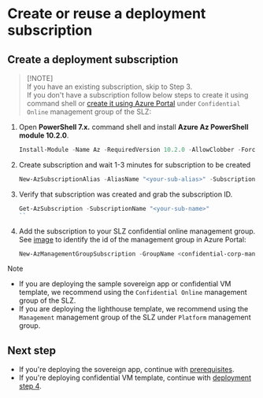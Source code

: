 # Create or reuse a deployment subscription

## Create a deployment subscription

> [!NOTE]<br>
> If you have an existing subscription, skip to Step 3. <br>
> If you don't have a subscription follow below steps to create it using command shell or [create it using Azure Portal](https://learn.microsoft.com/azure/cost-management-billing/manage/create-subscription#create-a-subscription) under `Confidential Online` management group of the SLZ:

1. Open **PowerShell 7.x.** command shell and install **Azure Az PowerShell module 10.2.0**. 

    ``` powershell
    Install-Module -Name Az -RequiredVersion 10.2.0 -AllowClobber -Force

1. Create subscription and wait 1-3 minutes for subscription to be created

    ``` powershell
    New-AzSubscriptionAlias -AliasName "<your-sub-alias>" -SubscriptionName "<your sub-name>" -BillingScope "/providers/Microsoft.Billing/BillingAccounts/<your-billing-account>/enrollmentAccounts/<your-enrollment-account>" -Workload "Production"
    ```

1. Verify that subscription was created and grab the subscription ID.

    ``` powershell
    Get-AzSubscription -SubscriptionName "<your-sub-name>"
    ``

1. Add the subscription to your SLZ confidential online management group. See [image](../media/slz-confidential-corp-mg.png) to identify the id of the management group in Azure Portal:

    ``` powershell
    New-AzManagementGroupSubscription -GroupName <confidential-corp-management-group> -SubscriptionId <your-subscription-id-from-previous-step>
    ```

> [!NOTE]
> - If you are deploying the sample sovereign app or confidential VM template, we recommend using the `Confidential Online` management group of the SLZ.
> - If you are deploying the lighthouse template, we recommend using the `Management` management group of the SLZ under `Platform` management group.

## Next step 

* If you're deploying the sovereign app, continue with [prerequisites](03-prerequisites.md#required-prerequisites).
* If you're deploying confidential VM template, continue with [deployment step 4](.../../../../../../workloadAccelerators/confidentialVirtualMachine/docs/cvmAccelerator.md#deployment-instructions).